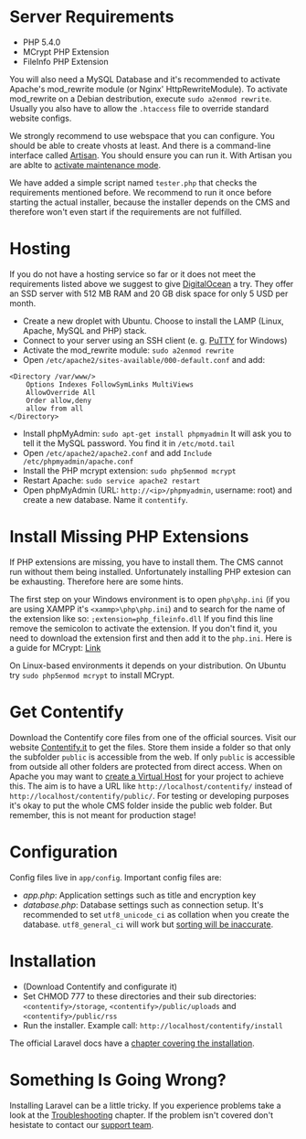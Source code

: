 # Server Requirements

* PHP 5.4.0
* MCrypt PHP Extension
* FileInfo PHP Extension

You will also need a MySQL Database and it's recommended to activate Apache's mod_rewrite module (or Nginx' HttpRewriteModule). To activate mod_rewrite on a Debian destribution, execute `sudo a2enmod rewrite`. Usually you also have to allow the `.htaccess` file to override standard website configs.

We strongly recommend to use webspace that you can configure. You should be able to create vhosts at least. And there is a command-line interface called [Artisan](http://laravel.com/docs/artisan). You should ensure you can run it. With Artisan you are ablte to [activate maintenance mode](http://laravel.com/docs/configuration#maintenance-mode).

We have added a simple script named `tester.php` that checks the requirements mentioned before. We recommend to run it once before starting the actual installer, because the installer depends on the CMS and therefore won't even start if the requirements are not fulfilled.

# Hosting

If you do not have a hosting service so far or it does not meet the requirements listed above we suggest to give [DigitalOcean](http://www.digitalocean.com) a try. They offer an SSD server with 512 MB RAM and 20 GB disk space for only 5 USD per month.

* Create a new droplet with Ubuntu. Choose to install the LAMP (Linux, Apache, MySQL and PHP) stack.
* Connect to your server using an SSH client (e. g. [PuTTY](http://www.putty.org) for Windows)
* Activate the mod_rewrite module: `sudo a2enmod rewrite`
* Open `/etc/apache2/sites-available/000-default.conf` and add:

```
<Directory /var/www/>
    Options Indexes FollowSymLinks MultiViews
    AllowOverride All
    Order allow,deny
    allow from all
</Directory>
```

* Install phpMyAdmin: `sudo apt-get install phpmyadmin` It will ask you to tell it the MySQL password. You find it in `/etc/motd.tail`
* Open `/etc/apache2/apache2.conf` and add `Include /etc/phpmyadmin/apache.conf`
* Install the PHP mcrypt extension: `sudo php5enmod mcrypt`
* Restart Apache: `sudo service apache2 restart`
* Open phpMyAdmin (URL: `http://<ip>/phpmyadmin`, username: root) and create a new database. Name it `contentify`.

# Install Missing PHP Extensions

If PHP extensions are missing, you have to install them. The CMS cannot run without them being installed. Unfortunately installing PHP extesion can be exhausting. Therefore here are some hints.

The first step on your Windows environment is to open `php\php.ini` (if you are using XAMPP it's `<xammp>\php\php.ini`) and to search for the name of the extension like so: `;extension=php_fileinfo.dll` If you find this line remove the semicolon to activate the extension. If you don't find it, you need to download the extension first and then add it to the `php.ini`. Here is a guide for MCrypt: [Link](http://www.myoddweb.com/2010/11/18/install-mcrypt-for-php-on-windows/)

On Linux-based environments it depends on your distribution. On Ubuntu try `sudo php5enmod mcrypt` to install MCrypt.

# Get Contentify

Download the Contentify core files from one of the official sources. Visit our website [Contentify.it](http://contentify.it/) to get the files. Store them inside a folder so that only the subfolder `public` is accessible from the web. If only `public` is accessible from outside all other folders are protected from direct access. When on Apache you may want to [create a Virtual Host](http://laravel-recipes.com/recipes/25) for your project to achieve this. The aim is to have a URL like `http://localhost/contentify/` instead of `http://localhost/contentify/public/`. For testing or developing purposes it's okay to put the whole CMS folder inside the public web folder. But remember, this is not meant for production stage!

# Configuration

Config files live in `app/config`. Important config files are:

* *app.php*: Application settings such as title and encryption key
* *database.php*: Database settings such as connection setup. It's recommended to set `utf8_unicode_ci` as collation when you create the database. `utf8_general_ci` will work but [sorting will be inaccurate](http://stackoverflow.com/questions/766809/whats-the-difference-between-utf8-general-ci-and-utf8-unicode-ci#766996).

# Installation

* (Download Contentify and configurate it)<!---* Run Composer with `php composer.phar update` to download the Laravel framework and to update dependencies ---><!---* Run package migrations with `php artisan migrate --package=cartalyst/sentry` --->
* Set CHMOD 777 to these directories and their sub directories: `<contentify>/storage`, `<contentify>/public/uploads` and `<contentify>/public/rss`
* Run the installer. Example call: `http://localhost/contentify/install`

The official Laravel docs have a [chapter covering the installation](http://laravel.com/docs/installation).

# Something Is Going Wrong?

Installing Laravel can be a little tricky. If you experience problems take a look at the [Troubleshooting](Troubleshooting) chapter. If the problem isn't covered don't hesistate to contact our [support team](http://contentify.it/support).